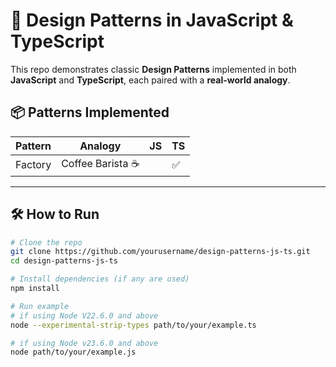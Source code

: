 # 🧠 Design Patterns in JavaScript & TypeScript

This repo demonstrates classic **Design Patterns** implemented in both **JavaScript** and **TypeScript**, each paired with a **real-world analogy**.

## 📦 Patterns Implemented

| Pattern | Analogy           | JS  | TS  |
| ------- | ----------------- | --- | --- |
| Factory | Coffee Barista ☕ |     | ✅  |

---

## 🛠️ How to Run

```bash
# Clone the repo
git clone https://github.com/yourusername/design-patterns-js-ts.git
cd design-patterns-js-ts

# Install dependencies (if any are used)
npm install

# Run example
# if using Node V22.6.0 and above
node --experimental-strip-types path/to/your/example.ts

# if using Node v23.6.0 and above
node path/to/your/example.js

```
